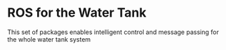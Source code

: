 # ROS for the Water Tank
This set of packages enables intelligent control and message passing for the whole water tank system
